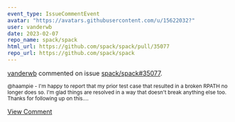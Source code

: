 ```yaml
---
event_type: IssueCommentEvent
avatar: "https://avatars.githubusercontent.com/u/15622032?"
user: vanderwb
date: 2023-02-07
repo_name: spack/spack
html_url: https://github.com/spack/spack/pull/35077
repo_url: https://github.com/spack/spack
---
```


<a href='https://github.com/vanderwb' target='_blank'>vanderwb</a> commented on issue <a href='https://github.com/spack/spack/pull/35077' target='_blank'>spack/spack#35077</a>.

<small>@haampie - I'm happy to report that my prior test case that resulted in a broken RPATH no longer does so. I'm glad things are resolved in a way that doesn't break anything else too. Thanks for following up on this....</small>

<a href='https://github.com/spack/spack/pull/35077' target='_blank'>View Comment</a>